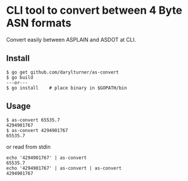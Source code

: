 # CLI tool to convert between 4 Byte ASN formats
Convert easily between ASPLAIN and ASDOT at CLI.

## Install
```
$ go get github.com/darylturner/as-convert
$ go build 
---or---
$ go install	# place binary in $GOPATH/bin
```

## Usage
```
$ as-convert 65535.7
4294901767
$ as-convert 4294901767
65535.7
```

or read from stdin
```
echo '4294901767' | as-convert
65535.7
echo '4294901767' | as-convert | as-convert
4294901767
```
